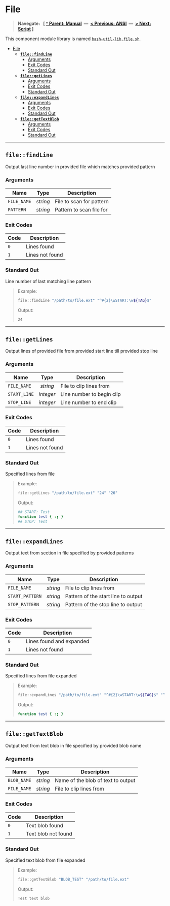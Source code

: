 # File

> **Navegate: &nbsp; [ [^ Parent: Manual](../MANUAL.md) &nbsp;&mdash;&nbsp; [< Previous: ANSI](../ansi/README.md) &nbsp;&mdash;&nbsp; [> Next: Script](../script/README.md) ]**


This component module library is named [`bash-util-lib.file.sh`](../../src/bash-util-lib.file.sh).

- [File](#file)
  - [**`file::findLine`**](#filefindline)
    - [Arguments](#arguments)
    - [Exit Codes](#exit-codes)
    - [Standard Out](#standard-out)
  - [**`file::getLines`**](#filegetlines)
    - [Arguments](#arguments-1)
    - [Exit Codes](#exit-codes-1)
    - [Standard Out](#standard-out-1)
  - [**`file::expandLines`**](#fileexpandlines)
    - [Arguments](#arguments-2)
    - [Exit Codes](#exit-codes-2)
    - [Standard Out](#standard-out-2)
  - [**`file::getTextBlob`**](#filegettextblob)
    - [Arguments](#arguments-3)
    - [Exit Codes](#exit-codes-3)
    - [Standard Out](#standard-out-3)

---


## **`file::findLine`**

Output last line number in provided file which matches provided pattern

### Arguments

| Name         | Type     | Description              |
| ------------ | :------: | ------------------------ |
| `FILE_NAME`  | _string_ | File to scan for pattern |
| `PATTERN`    | _string_ | Pattern to scan file for |

### Exit Codes

| Code | Description     |
| ---- | --------------- |
| `0`  | Lines found     |
| `1`  | Lines not found |

### Standard Out

Line number of last matching line pattern

> Example:
>
> ```bash
> file::findLine "/path/to/file.ext" "^#{2}\wSTART:\w${TAG}$"
> ```
>
> Output:
>
> ```bash
> 24
> ```

---


## **`file::getLines`**

Output lines of provided file from provided start line till provided stop line

### Arguments

| Name         | Type      | Description               |
| ------------ | :-------: | ------------------------- |
| `FILE_NAME`  | _string_  | File to clip lines from   |
| `START_LINE` | _integer_ | Line number to begin clip |
| `STOP_LINE`  | _integer_ | Line number to end clip   |

### Exit Codes

| Code | Description     |
| ---- | --------------- |
| `0`  | Lines found     |
| `1`  | Lines not found |

### Standard Out

Specified lines from file

> Example:
>
> ```bash
> file::getLines "/path/to/file.ext" "24" "26"
> ```
>
> Output:
>
> ```bash
> ## START: Test
> function test { :; }
> ## STOP: Test
> ```

---


## **`file::expandLines`**

Output text from section in file specified by provided patterns

### Arguments

| Name            | Type     | Description                         |
| --------------- | :------: | ----------------------------------- |
| `FILE_NAME`     | _string_ | File to clip lines from             |
| `START_PATTERN` | _string_ | Pattern of the start line to output |
| `STOP_PATTERN`  | _string_ | Pattern of the stop line to output  |

### Exit Codes

| Code | Description              |
| ---- | ------------------------ |
| `0`  | Lines found and expanded |
| `1`  | Lines not found          |

### Standard Out

Specified lines from file expanded

> Example:
>
> ```bash
> file::expandLines "/path/to/file.ext" "^#{2}\wSTART:\w${TAG}$" "^#{2}\wSTOP:\w${TAG}$"
> ```
>
> Output:
>
> ```bash
> function test { :; }
> ```

---


## **`file::getTextBlob`**

Output text from text blob in file specified by provided blob name

### Arguments

| Name        | Type     | Description                        |
| ----------- | :------: | ---------------------------------- |
| `BLOB_NAME` | _string_ | Name of the blob of text to output |
| `FILE_NAME` | _string_ | File to clip lines from            |

### Exit Codes

| Code | Description         |
| ---- | ------------------- |
| `0`  | Text blob found     |
| `1`  | Text blob not found |

### Standard Out

Specified text blob from file expanded

> Example:
>
> ```bash
> file::getTextBlob "BLOB_TEST" "/path/to/file.ext"
> ```
>
> Output:
>
> ```bash
> Test text blob
> ```
